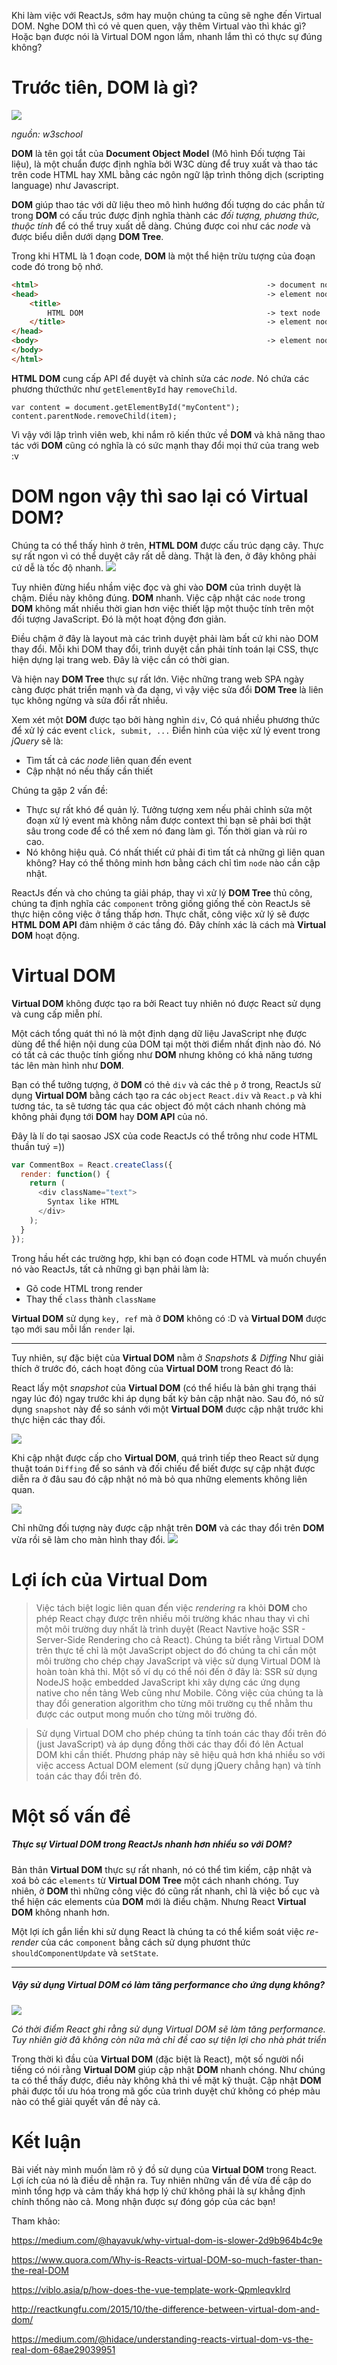 Khi làm việc với ReactJs, sớm hay muộn chúng ta cũng sẽ nghe đến Virtual DOM. Nghe DOM thì có vẻ quen quen, vậy thêm Virtual vào thì khác gì? Hoặc bạn được nói là Virtual DOM ngon lắm, nhanh lắm thì có thực sự đúng không?

# Trước tiên, DOM là gì?
![](https://images.viblo.asia/74e0e748-dff2-4790-a202-f80b29519951.gif) 

*nguồn: w3school*

**DOM** là tên gọi tắt của **Document Object Model** (Mô hình Đối tượng Tài liệu), là một chuẩn được định nghĩa bởi W3C dùng để truy xuất và thao tác trên code HTML hay XML bằng các ngôn ngữ lập trình thông dịch (scripting language) như Javascript.

**DOM** giúp thao tác với dữ liệu theo mô hình hướng đối tượng do các phần tử trong **DOM** có cấu trúc được định nghĩa thành các *đối tượng, phương thức, thuộc tính* để có thể truy xuất dễ dàng. Chúng được coi như các *node* và được biểu diễn dưới dạng **DOM Tree**.

Trong khi HTML là 1 đoạn code, **DOM** là một thể hiện trừu tượng của đoạn code đó trong bộ nhớ.

```html
<html>                                                   -> document node
<head>                                                   -> element node - head
    <title>
        HTML DOM                                         -> text node
    </title>                                             -> element node - title
</head>                                                  
<body>                                                   -> element node - body
</body>                                                   
</html>                                                   
```
**HTML DOM** cung cấp API để duyệt và chỉnh sửa các *node*. Nó chứa các phương thứcthức như `getElementById` hay `removeChild`.
```JS
var content = document.getElementById("myContent");
content.parentNode.removeChild(item);
```
Vì vậy với lập trình viên web, khi nắm rõ kiến thức về **DOM** và khả năng thao tác với **DOM** cũng có nghĩa là có sức mạnh thay đổi mọi thứ của trang web :v 

# DOM ngon vậy thì sao lại có Virtual DOM?
Chúng ta có thể thấy hình ở trên, **HTML DOM** được cấu trúc dạng cây. Thực sự rất ngon vì có thể duyệt cây rất dễ dàng. Thật là đen, ở đây không phải cứ dễ là tốc độ nhanh.
![](https://images.viblo.asia/1a81fa13-edd6-4366-b47f-34d1f080ea4b.png)

Tuy nhiên đừng hiểu nhầm việc đọc và ghi vào **DOM** của trình duyệt là chậm. Điều này không đúng. **DOM** nhanh. Việc cập nhật các `node` trong **DOM** không mất nhiều thời gian hơn việc thiết lập một thuộc tính trên một đối tượng JavaScript. Đó là một hoạt động đơn giản.

Điều chậm ở đây là layout mà các trình duyệt phải làm bất cứ khi nào DOM thay đổi. Mỗi khi DOM thay đổi, trình duyệt cần phải tính toán lại CSS, thực hiện dựng lại trang web. Đây là việc cần có thời gian.

Và hiện nay **DOM Tree** thực sự rất lớn. Việc những trang web SPA ngày càng được phát triển mạnh và đa dạng, vì vậy việc sửa đổi **DOM Tree** là liên tục không ngừng và sửa đổi rất nhiều. 

Xem xét một **DOM** được tạo bởi hàng nghìn `div`, Có quá nhiều phương thức để xử lý các event `click, submit, ...` Điển hình của việc xử lý event trong *jQuery* sẽ là:
* Tìm tất cả các *node* liên quan đến event
* Cập nhật nó nếu thấy cần thiết

Chúng ta gặp 2 vấn đề:
* Thực sự rất khó để quản lý. Tưởng tượng xem nếu phải chỉnh sửa một đoạn xử lý event mà không nắm được context thì bạn sẽ phải bơi thật sâu trong code để có thể xem nó đang làm gì. Tốn thời gian và rủi ro cao.
* Nó không hiệu quả. Có nhất thiết cứ phải đi tìm tất cả những gì liên quan không? Hay có thể thông minh hơn bằng cách chỉ tìm `node` nào cần cập nhật.


ReactJs đến và cho chúng ta giải pháp, thay vì xử lý **DOM Tree** thủ công, chúng ta định nghĩa các `component` trông giống giống thế còn ReactJs sẽ thực hiện công việc ở tầng thấp hơn. Thực chất, công việc xử lý sẽ được **HTML DOM API** đảm nhiệm ở các tầng đó. Đây chính xác là cách mà **Virtual DOM** hoạt động.
# Virtual DOM
**Virtual DOM** không được tạo ra bởi React tuy nhiên nó được React sử dụng và cung cấp miễn phí.

Một cách tổng quát thì nó là một định dạng dữ liệu JavaScript nhẹ được dùng để thể hiện nội dung của DOM tại một thời điểm nhất định nào đó. Nó có tất cả các thuộc tính giống như **DOM** nhưng không có khả năng tương tác lên màn hình như **DOM**.

Bạn có thể tưởng tượng, ở **DOM** có thẻ `div` và các thẻ `p` ở trong, ReactJs sử dụng **Virtual DOM** bằng cách tạo ra các `object` `React.div` và `React.p` và khi tương tác, ta sẽ tương tác qua các object đó một cách nhanh chóng mà không phải đụng tới **DOM** hay **DOM API** của nó. 

Đây là lí do tại saosao JSX của code ReactJs có thể trông như code HTML thuần tuý =))
```javascript
var CommentBox = React.createClass({
  render: function() {
    return (
      <div className="text">
        Syntax like HTML
      </div>
    );
  }
});
```
Trong hầu hết các trường hợp, khi bạn có đoạn code HTML và muốn chuyển nó vào ReactJs, tất cả những gì bạn phải làm là:
* Gõ code HTML trong render
* Thay thế `class` thành `className` 


 **Virtual DOM** sử dụng `key, ref` mà ở **DOM** không có :D và **Virtual DOM** được tạo mới sau mỗi lần `render` lại.



-----


Tuy nhiên, sự đặc biệt của **Virtual DOM** nằm ở *Snapshots & Diffing*
Như giải thích ở trước đó, cách hoạt đông của **Virtual DOM** trong React đó là:

React lấy một *snapshot*  của **Virtual DOM** (có thể hiểu là bản ghi trạng thái ngay lúc đó) ngay trước khi áp dụng bất kỳ bản cập nhật nào. Sau đó, nó sử dụng `snapshot` này để so sánh với một **Virtual DOM** được cập nhật trước khi thực hiện các thay đổi.

![](https://images.viblo.asia/78271889-d823-4670-b2f4-f2ab6f601dfb.png)

Khi cập nhật được cấp cho **Virtual DOM**, quá trình tiếp theo React sử dụng thuật toán `Diffing` để so sánh và đối chiếu để biết được sự cập nhật được diễn ra ở đâu sau đó cập nhật nó mà bỏ qua những elements không liên quan.

![](https://images.viblo.asia/e5e383ef-6745-43bb-b09d-3438a15342f6.png)

Chỉ những đối tượng này được cập nhật trên  **DOM** và các thay đổi trên **DOM** vừa rồi sẽ làm cho màn hình thay đổi.
![](https://images.viblo.asia/692456e7-5624-4a0d-b3d1-ece222431ead.png)
# Lợi ích của Virtual Dom

> Việc tách biệt logic liên quan đến việc *rendering* ra khỏi **DOM** cho phép React chạy được trên nhiều môi trường khác nhau thay vì chỉ một môi trường duy nhất là trình duyệt (React Navtive hoặc SSR - Server-Side Rendering cho cả React). Chúng ta biết rằng Virtual DOM trên thực tế chỉ là một JavaScript object do đó chúng ta chỉ cần một môi trường cho chép chạy JavaScript và việc sử dụng Virtual DOM là hoàn toàn khả thi. Một số ví dụ có thể nói đến ở đây là: SSR sử dụng NodeJS hoặc embedded JavaScript khi xây dựng các ứng dụng native cho nền tảng Web cũng như Mobile. Công việc của chúng ta là thay đổi generation algorithm cho từng môi trường cụ thể nhằm thu được các output mong muốn cho từng môi trường đó.
 
> Sử dụng Virtual DOM cho phép chúng ta tính toán các thay đổi trên đó (just JavaScript) và áp dụng đồng thời các thay đổi đó lên Actual DOM khi cần thiết. Phương pháp này sẽ hiệu quả hơn khá nhiều so với việc access Actual DOM element (sử dụng jQuery chẳng hạn) và tính toán các thay đổi trên đó.
> 

# Một số vấn đề
##### Thực sự Virtual DOM trong ReactJs nhanh hơn nhiều so với DOM?
Bản thân **Virtual DOM** thực sự rất nhanh, nó có thể tìm kiếm, cập nhật và xoá bỏ các `elements` từ **Virtual DOM Tree** một cách nhanh chóng. Tuy nhiên, ở **DOM** thì những công việc đó cũng rất nhanh, chỉ là việc bố cục và thể hiện các elements của **DOM** mới là điều chậm. Nhưng React **Virtual DOM** không nhanh hơn. 


Một lợi ích gắn liền khi sử dụng React là chúng ta có thể kiểm soát việc *re-render* của các `component` bằng cách sử dụng phươnt thức `shouldComponentUpdate` và `setState`.



-----



##### Vậy sử dụng Virtual DOM có làm tăng performance cho ứng dụng không?
![](https://images.viblo.asia/23e46448-8866-4317-a45e-528f2d0f4726.png)

*Có thời điểm React ghi rằng sử dụng Virtual DOM sẽ làm tăng performance. Tuy nhiên giờ đã không còn nữa mà chỉ đề cao sự tiện lợi cho nhà phát triển*

Trong thời kì đầu của **Virtual DOM** (đặc biệt là React), một số người nổi tiếng có nói rằng  **Virtual DOM** giúp cập nhật **DOM** nhanh chóng. Như chúng ta có thể thấy được, điều này không khả thi về mặt kỹ thuật. Cập nhật **DOM** phải được tối ưu hóa trong mã gốc của trình duyệt chứ không có phép màu nào có thể giải quyết vấn đề này cả.
# Kết luận
Bài viết này mình muốn làm rõ ý đồ sử dụng của **Virtual DOM** trong React. Lợi ích của nó là điều dễ nhận ra. Tuy nhiên những vấn đề vừa đề cập do mình tổng hợp và cảm thấy khá hợp lý chứ không phải là sự khẳng định chính thống nào cả. Mong nhận được sự đóng góp của các bạn!

Tham khảo: 

https://medium.com/@hayavuk/why-virtual-dom-is-slower-2d9b964b4c9e

https://www.quora.com/Why-is-Reacts-virtual-DOM-so-much-faster-than-the-real-DOM

https://viblo.asia/p/how-does-the-vue-template-work-Qpmleqvklrd

http://reactkungfu.com/2015/10/the-difference-between-virtual-dom-and-dom/

https://medium.com/@hidace/understanding-reacts-virtual-dom-vs-the-real-dom-68ae29039951